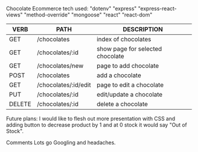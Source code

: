 Chocolate Ecommerce
tech used:
    "dotenv"
    "express"
    "express-react-views"
    "method-override"
    "mongoose"
    "react"
    "react-dom"


   VERB 		 | 		  PATH 		 |  	 DESCRIPTION
------------ | ------------- | -------------------
GET | /chocolates | index of chocolates |
GET | /chocolates/:id | show page for selected chocolate |
GET | /chocolates/new | page to add chocolate |
POST | /chocolates | add a chocolate |
GET | /chocolates/:id/edit | page to edit a chocolate |
PUT | /chocolates/:id | edit/update a chocolate |
DELETE | /chocolates/:id | delete a chocolate |

Future plans:
I would like to flesh out more presentation with CSS and adding button to decrease product by 1 and at 0 stock it would say "Out of Stock".

Comments
Lots go Googling and headaches.